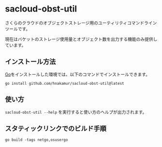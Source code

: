 # sacloud-obst-util

さくらのクラウドのオブジェクトストレージ用のユーティリティコマンドラインツールです。

現在はバケットのストレージ使用量とオブジェクト数を出力する機能のみ提供しています。

## インストール方法

[Go](https://go.dev/)をインストールした環境では、以下のコマンドでインストールできます。

```
go install github.com/hnakamur/sacloud-obst-util@latest
```

## 使い方

`sacloud-obst-util --help` を実行すると使い方のヘルプが出力されます。

## スタティックリンクでのビルド手順

```
go build -tags netgo,osusergo
```
